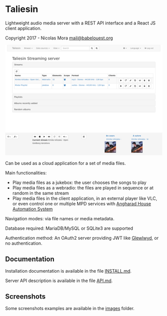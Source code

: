 # Taliesin

Lightweight audio media server with a REST API interface and a React JS client application.

Copyright 2017 - Nicolas Mora <mail@babelouest.org>

![example snapshot](https://github.com/babelouest/taliesin/raw/master/docs/images/dashboard.png)

Can be used as a cloud application for a set of media files.

Main functionalities:
- Play media files as a jukebox: the user chooses the songs to play
- Play media files as a webradio: the files are played in sequence or at random in the same stream
- Play media files in the client application, in an external player like VLC, or even control one or multiple MPD services with [Angharad House Automation System](https://github.com/babelouest/angharad)

Navigation modes: via file names or media metadata.

Database required: MariaDB/MySQL or SQLite3 are supported

Authentication method: An OAuth2 server providing JWT like [Glewlwyd](https://github.com/babelouest/glewlwyd), or no authentication.

## Documentation

Installation documentation is available in the file [INSTALL.md](https://github.com/babelouest/taliesin/blob/master/docs/INSTALL.md).

Server API description is available in the file [API.md](https://github.com/babelouest/taliesin/blob/master/docs/API.md).

## Screenshots

Some screenshots examples are available in the [images](https://github.com/babelouest/taliesin/tree/master/docs/images) folder.
